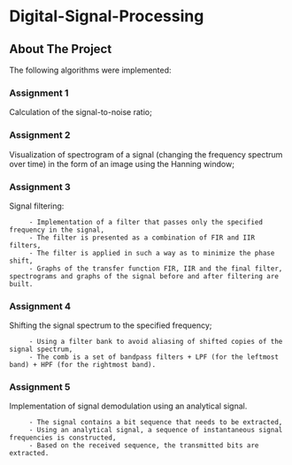 # Digital-Signal-Processing


## About The Project

The following algorithms were implemented:


### Assignment 1

Calculation of the signal-to-noise ratio;


### Assignment 2

Visualization of spectrogram of a signal (changing the frequency spectrum over time) in the form of an image using the Hanning window;


### Assignment 3

Signal filtering:

         - Implementation of a filter that passes only the specified frequency in the signal,
         - The filter is presented as a combination of FIR and IIR filters,
         - The filter is applied in such a way as to minimize the phase shift,
         - Graphs of the transfer function FIR, IIR and the final filter, spectrograms and graphs of the signal before and after filtering are built.


### Assignment 4

Shifting the signal spectrum to the specified frequency;

         - Using a filter bank to avoid aliasing of shifted copies of the signal spectrum,
         - The comb is a set of bandpass filters + LPF (for the leftmost band) + HPF (for the rightmost band).


### Assignment 5

Implementation of signal demodulation using an analytical signal.

         - The signal contains a bit sequence that needs to be extracted,
         - Using an analytical signal, a sequence of instantaneous signal frequencies is constructed,
         - Based on the received sequence, the transmitted bits are extracted.

